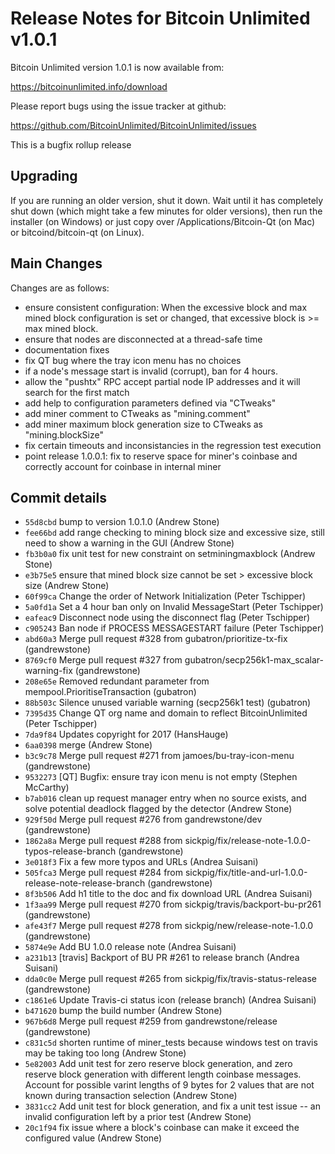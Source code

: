 Release Notes for Bitcoin Unlimited v1.0.1
==========================================

Bitcoin Unlimited version 1.0.1 is now available from:

  <https://bitcoinunlimited.info/download>

Please report bugs using the issue tracker at github:

  <https://github.com/BitcoinUnlimited/BitcoinUnlimited/issues>

This is a bugfix rollup release

Upgrading
---------

If you are running an older version, shut it down. Wait until it has completely
shut down (which might take a few minutes for older versions), then run the
installer (on Windows) or just copy over /Applications/Bitcoin-Qt (on Mac) or
bitcoind/bitcoin-qt (on Linux).

Main Changes
------------

Changes are as follows:

- ensure consistent configuration: When the excessive block and max mined block configuration is set or changed, that excessive block is >= max mined block.
- ensure that nodes are disconnected at a thread-safe time
- documentation fixes
- fix QT bug where the tray icon menu has no choices
- if a node's message start is invalid (corrupt), ban for 4 hours.
- allow the "pushtx" RPC accept partial node IP addresses and it will search for the first match
- add help to configuration parameters defined via "CTweaks"
- add miner comment to CTweaks as "mining.comment"
- add miner maximum block generation size to CTweaks as "mining.blockSize"
- fix certain timeouts and inconsistancies in the regression test execution
- point release 1.0.0.1: fix to reserve space for miner's coinbase and correctly account for coinbase in internal miner

Commit details
--------------

- `55d8cbd` bump to version 1.0.1.0 (Andrew Stone)
- `fee66bd` add range checking to mining block size and excessive size, still need to show a warning in the GUI (Andrew Stone)
- `fb3b0a0` fix unit test for new constraint on setminingmaxblock (Andrew Stone)
- `e3b75e5` ensure that mined block size cannot be set > excessive block size (Andrew Stone)
- `60f99ca` Change the order of Network Initialization (Peter Tschipper)
- `5a0fd1a` Set a 4 hour ban only on Invalid MessageStart (Peter Tschipper)
- `eafeac9` Disconnect node using the disconnect flag (Peter Tschipper)
- `c905243` Ban node if PROCESS MESSAGESTART failure (Peter Tschipper)
- `abd60a3` Merge pull request #328 from gubatron/prioritize-tx-fix (gandrewstone)
- `8769cf0` Merge pull request #327 from gubatron/secp256k1-max_scalar-warning-fix (gandrewstone)
- `208e65e` Removed redundant parameter from mempool.PrioritiseTransaction (gubatron)
- `88b503c` Silence unused variable warning (secp256k1 test) (gubatron)
- `7395d35` Change QT org name and domain to reflect BitcoinUnlimited (Peter Tschipper)
- `7da9f84` Updates copyright for 2017 (HansHauge)
- `6aa0398` merge (Andrew Stone)
- `b3c9c78` Merge pull request #271 from jamoes/bu-tray-icon-menu (gandrewstone)
- `9532273` [QT] Bugfix: ensure tray icon menu is not empty (Stephen McCarthy)
- `b7ab016` clean up request manager entry when no source exists, and solve potential deadlock flagged by the detector (Andrew Stone)
- `929f50d` Merge pull request #276 from gandrewstone/dev (gandrewstone)
- `1862a8a` Merge pull request #288 from sickpig/fix/release-note-1.0.0-typos-release-branch (gandrewstone)
- `3e018f3` Fix a few more typos and URLs (Andrea Suisani)
- `505fca3` Merge pull request #284 from sickpig/fix/title-and-url-1.0.0-release-note-release-branch (gandrewstone)
- `8f3b506` Add h1 title to the doc and fix download URL (Andrea Suisani)
- `1f3aa99` Merge pull request #270 from sickpig/travis/backport-bu-pr261 (gandrewstone)
- `afe43f7` Merge pull request #278 from sickpig/new/release-note-1.0.0 (gandrewstone)
- `5874e9e` Add BU 1.0.0 release note (Andrea Suisani)
- `a231b13` [travis] Backport of BU PR #261 to release branch (Andrea Suisani)
- `dda0c0e` Merge pull request #265 from sickpig/fix/travis-status-release (gandrewstone)
- `c1861e6` Update Travis-ci status icon (release branch) (Andrea Suisani)
- `b471620` bump the build number (Andrew Stone)
- `967b6d8` Merge pull request #259 from gandrewstone/release (gandrewstone)
- `c831c5d` shorten runtime of miner_tests because windows test on travis may be taking too long (Andrew Stone)
- `5e82003` Add unit test for zero reserve block generation, and zero reserve block generation with different length coinbase messages. Account for possible varint lengths of 9 bytes for 2 values that are not known during transaction selection (Andrew Stone)
- `3831cc2` Add unit test for block generation, and fix a unit test issue -- an invalid configuration left by a prior test (Andrew Stone)
- `20c1f94` fix issue where a block's coinbase can make it exceed the configured value (Andrew Stone)
